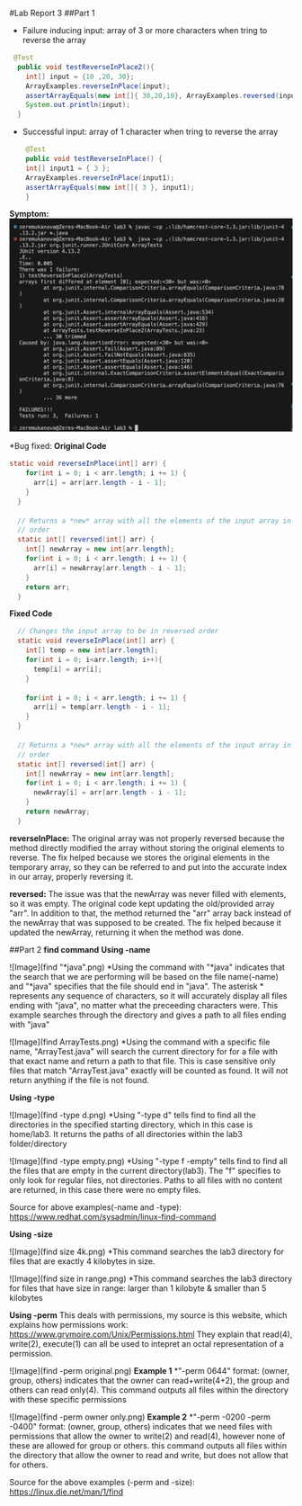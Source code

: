 #Lab Report 3
##Part 1
* Failure inducing input: array of 3 or more characters when tring to reverse the array
```java
 @Test
  public void testReverseInPlace2(){
    int[] input = {10 ,20, 30};
    ArrayExamples.reverseInPlace(input);
    assertArrayEquals(new int[]{ 30,20,10}, ArrayExamples.reversed(input));
    System.out.println(input);
  }
```
* Successful input: array of 1 character when tring to reverse the array
```java
	@Test 
	public void testReverseInPlace() {
    int[] input1 = { 3 };
    ArrayExamples.reverseInPlace(input1);
    assertArrayEquals(new int[]{ 3 }, input1);
	}
```
**Symptom:**
![Image](ArrayTestsError.png)

*Bug fixed: 
**Original Code**
```java
static void reverseInPlace(int[] arr) {
    for(int i = 0; i < arr.length; i += 1) {
      arr[i] = arr[arr.length - i - 1];
    }
  }

  // Returns a *new* array with all the elements of the input array in reversed
  // order
  static int[] reversed(int[] arr) {
    int[] newArray = new int[arr.length];
    for(int i = 0; i < arr.length; i += 1) {
      arr[i] = newArray[arr.length - i - 1];
    }
    return arr;
  }
```
**Fixed Code**
```java
  // Changes the input array to be in reversed order
  static void reverseInPlace(int[] arr) {
    int[] temp = new int[arr.length];
    for(int i = 0; i<arr.length; i++){
      temp[i] = arr[i];
    }
    
    for(int i = 0; i < arr.length; i += 1) {
      arr[i] = temp[arr.length - i - 1];
    }
  }

  // Returns a *new* array with all the elements of the input array in reversed
  // order
  static int[] reversed(int[] arr) {
    int[] newArray = new int[arr.length];
    for(int i = 0; i < arr.length; i += 1) {
      newArray[i] = arr[arr.length - i - 1];
    }
    return newArray;
  }
```
**reverseInPlace:**
The original array was not properly reversed because the method directly modified the array without storing the original elements to reverse. The fix helped because we stores the original elements in the temporary array, so they can be referred to and put into the accurate index in our array, properly reversing it.

**reversed:**
The issue was that the newArray was never filled with elements, so it was empty. The original code kept updating the old/provided array "arr". In addition to that, the method returned the "arr" array back instead of the newArray that was supposed to be created. The fix helped because it updated the newArray, returning it when the method was done.

##Part 2
**find command**
**Using -name**

![Image](find "*java".png)
*Using the command with "*java" indicates that the search that we are performing will be based on the file name(-name) and "*java" specifies that the file should end in "java". 
The asterisk * represents any sequence of characters, so it will accurately display all files ending with "java", no matter what the preceeding characters were. This example searches 
through the directory and gives a path to all files ending with "java"

![Image](find ArrayTests.png)
*Using the command with a specific file name, "ArrayTest.java" will search the current directory for for a file with that exact name and return a path to that file. This is case sensitive
only files that match "ArrayTest.java" exactly will be counted as found. It will not return anything if the file is not found. 

**Using -type**

![Image](find -type d.png)
*Using "-type d" tells find to find all the directories in the specified starting directory, which in this case is home/lab3. It returns the paths of all directories within 
the lab3 folder/directory

![Image](find -type empty.png)
*Using "-type f -empty" tells find to find all the files that are empty in the current directory(lab3). The "f" specifies to only look for regular files, not directories. Paths to all files
with no content are returned, in this case there were no empty files.

Source for above examples(-name and -type): https://www.redhat.com/sysadmin/linux-find-command 

**Using -size**

![Image](find size 4k.png)
*This command searches the lab3 directory for files that are exactly 4 kilobytes in size.

![Image](find size in range.png)
*This command searches the lab3 directory for files that have size in range: larger than 1 kilobyte & smaller than 5 kilobytes

**Using -perm**
This deals with permissions, my source is this website, which explains how permissions work: https://www.grymoire.com/Unix/Permissions.html
They explain that read(4), write(2), execute(1) can all be used to intepret an octal representation of a permission.

![Image](find -perm original.png)
**Example 1**
*"-perm 0644" format: (owner, group, others) indicates that the owner can read+write(4+2), the group and others can read only(4). This command outputs all files within the directory
with these specific permissions

![Image](find -perm owner only.png)
**Example 2**
*"-perm -0200 -perm -0400" format: (owner, group, others) indicates that we need files with permissions that allow the owner to write(2) and read(4), however none of these are allowed 
for group or others. this command outputs all files within the directory that allow the owner to read and write, but does not allow that for others.

Source for the above examples (-perm and -size): https://linux.die.net/man/1/find

